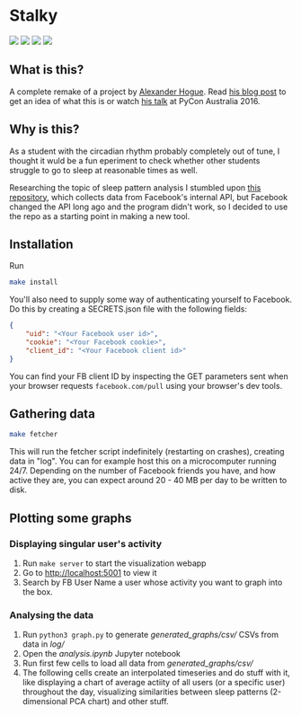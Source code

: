 Stalky
============
![](https://img.shields.io/badge/license-MIT-green.svg)
![](https://img.shields.io/github/languages/code-size/JakuJ/zzzzz.svg)
![](https://img.shields.io/github/last-commit/JakuJ/zzzzz.svg)
![](https://img.shields.io/badge/creepiness-passable-orange.svg)

What is this?
-------------
A complete remake of a project by [Alexander Hogue](https://github.com/defaultnamehere/zzzzz).
Read [his blog post](https://mango.pdf.zone/graphing-when-your-facebook-friends-are-awake) to get an idea of what this is or watch [his talk](https://www.youtube.com/watch?v=MkSkqMvGBuo) at PyCon Australia 2016.

Why is this?
------------

As a student with the circadian rhythm probably completely out of tune, I thought it wuld be a fun eperiment to check whether other students struggle to go to sleep at reasonable times as well.

Researching the topic of sleep pattern analysis I stumbled upon [this repository](https://github.com/defaultnamehere/zzzzz), which collects data from Facebook's internal API,  but Facebook changed the API long ago and the program didn't work, so I decided to use the repo as a starting point in making a new tool.

Installation
-----------

Run 
```bash
make install
```

You'll also need to supply some way of authenticating yourself to Facebook.
Do this by creating a SECRETS.json file with the following fields:

```json
{
    "uid": "<Your Facebook user id>",
    "cookie": "<Your Facebook cookie>",
    "client_id": "<Your Facebook client id>"
}
```

You can find your FB client ID by inspecting the GET parameters sent when your browser requests `facebook.com/pull` using your browser's dev tools.

Gathering data
--------------

```bash
make fetcher
```

This will run the fetcher script indefinitely (restarting on crashes), creating data in "log". You can for example host this on a microcomputer running 24/7.
Depending on the number of Facebook friends you have, and how active they are, you can expect around 20 - 40 MB per day to be written to disk.

Plotting some graphs
----------------
### Displaying singular user's activity

1. Run `make server` to start the visualization webapp 
2. Go to <http://localhost:5001> to view it
3. Search by FB User Name a user whose activity you want to graph into the box.

### Analysing the data

1. Run `python3 graph.py` to generate *generated_graphs/csv/* CSVs from data in *log/*
2. Open the *analysis.ipynb* Jupyter notebook
3. Run first few cells to load all data from *generated_graphs/csv/*
4. The following cells create an interpolated timeseries and do stuff with it, like displaying a chart of average actiity of all users (or a specific user) throughout the day, visualizing similarities between sleep patterns (2-dimensional PCA chart) and other stuff.